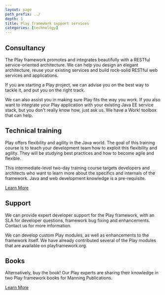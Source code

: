 ```yaml
---
layout: page
path_prefix: ../
depth: 1
title: Play framework support services
categories: [technology]
---
```


## Consultancy

The Play framework promotes and integrates beautifully with a RESTful service-oriented architecture. We can help you design an elegant architecture, reuse your existing services and build rock-solid RESTful web services and applications.

If you are starting a Play project, we can advise you on the best way to tackle it, and put you on the right track.

We can also assist you in making sure Play fits the way you work. If you also want to integrate your Play application with your existing Java EE service stack, but you don't really know how, just ask us. We have a Work! toolbox that can help.

## Technical training

Play offers flexibility and agility in the Java world. The goal of this training course is to teach your development team how to exploit this flexibility and agility. They will be studying best practices and how to become agile and flexible.

This intermediate-level two-day training course targets developers and architects who want to learn more about the specifics and internals of the framework. Java and web development knowledge is a pre-requisite.

[Learn More](play-framework-technical-training)

## Support

We can provide expert developer support for the Play framework, with an SLA for developer questions, framework bug fixing and enhancements. Contact us for more information.

We can develop custom Play modules, as well as enhancements to the framework itself. We have already contributed several of the Play modules that are available on playframework.org.

## Books

Alternatively, buy the book! Our Play experts are sharing their knowledge in two Play framework books for Manning Publications.

[Learn More](/books)
